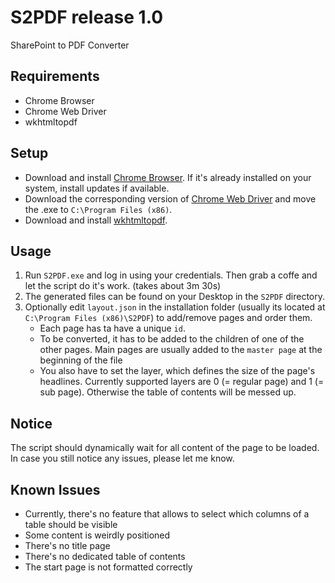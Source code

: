 # S2PDF release 1.0
SharePoint to PDF Converter

## Requirements
- Chrome Browser
- Chrome Web Driver
- wkhtmltopdf

## Setup
- Download and install [Chrome Browser](https://www.google.com/chrome/de/download-chrome/?brand=YTUH&gclid=EAIaIQobChMIitaPlJPJ_QIVywEGAB1T_gBGEAAYASAAEgLlu_D_BwE&gclsrc=aw.ds). If it's already installed on your system, install updates if available.
- Download the corresponding version of [Chrome Web Driver](https://chromedriver.chromium.org/downloads) and move the .exe to `C:\Program Files (x86)`.
- Download and install [wkhtmltopdf](https://wkhtmltopdf.org/downloads.html).
  


## Usage
1. Run `S2PDF.exe` and log in using your credentials. Then grab a coffe and let the script do it's work. (takes about 3m 30s)
2. The generated files can be found on your Desktop in the `S2PDF` directory.
3. Optionally edit `layout.json` in the installation folder (usually its located at `C:\Program Files (x86)\S2PDF`) to add/remove pages and order them.
   - Each page has ta have a unique `id`. 
   - To be converted, it has to be added to the children of one of the other pages. Main pages are usually added to the `master page` at the beginning of the file
   - You also have to set the layer, which defines the size of the page's headlines. Currently supported layers are 0 (= regular page) and 1 (= sub page). Otherwise the table of contents will be messed up.


## Notice
The script should dynamically wait for all content of the page to be loaded. In case you still notice any  issues, please let me know. 


## Known Issues
- Currently, there's no feature that allows to select which columns of a table should be visible
- Some content is weirdly positioned
- There's no title page
- There's no dedicated table of contents
- The start page is not formatted correctly